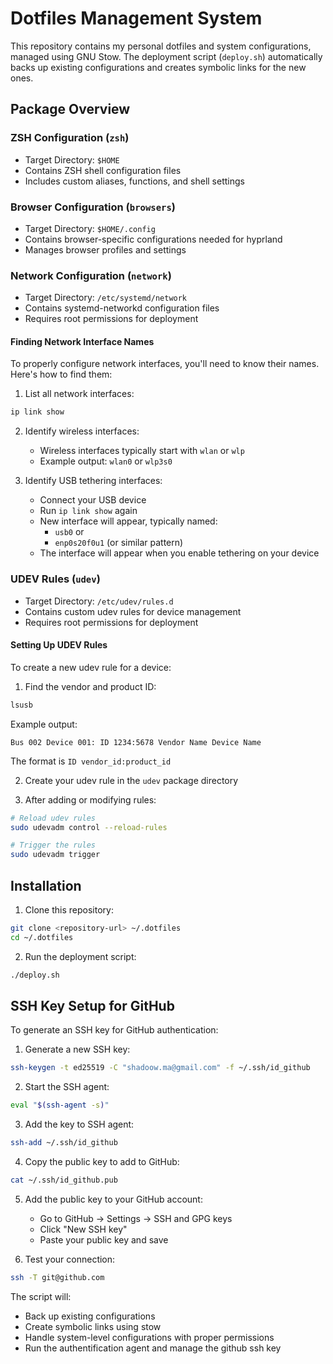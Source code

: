 # Dotfiles Management System

This repository contains my personal dotfiles and system configurations, managed using GNU Stow. The deployment script (`deploy.sh`) automatically backs up existing configurations and creates symbolic links for the new ones.

## Package Overview

### ZSH Configuration (`zsh`)
- Target Directory: `$HOME`
- Contains ZSH shell configuration files
- Includes custom aliases, functions, and shell settings

### Browser Configuration (`browsers`)
- Target Directory: `$HOME/.config`
- Contains browser-specific configurations needed for hyprland
- Manages browser profiles and settings

### Network Configuration (`network`)
- Target Directory: `/etc/systemd/network`
- Contains systemd-networkd configuration files
- Requires root permissions for deployment

#### Finding Network Interface Names

To properly configure network interfaces, you'll need to know their names. Here's how to find them:

1. List all network interfaces:
```bash
ip link show
```

2. Identify wireless interfaces:
   - Wireless interfaces typically start with `wlan` or `wlp`
   - Example output: `wlan0` or `wlp3s0`

3. Identify USB tethering interfaces:
   - Connect your USB device
   - Run `ip link show` again
   - New interface will appear, typically named:
     - `usb0` or
     - `enp0s20f0u1` (or similar pattern)
   - The interface will appear when you enable tethering on your device

### UDEV Rules (`udev`)
- Target Directory: `/etc/udev/rules.d`
- Contains custom udev rules for device management
- Requires root permissions for deployment

#### Setting Up UDEV Rules

To create a new udev rule for a device:

1. Find the vendor and product ID:
```bash
lsusb
```
Example output:
```
Bus 002 Device 001: ID 1234:5678 Vendor Name Device Name
```
The format is `ID vendor_id:product_id`

2. Create your udev rule in the `udev` package directory

3. After adding or modifying rules:
```bash
# Reload udev rules
sudo udevadm control --reload-rules

# Trigger the rules
sudo udevadm trigger
```

## Installation

1. Clone this repository:
```bash
git clone <repository-url> ~/.dotfiles
cd ~/.dotfiles
```

2. Run the deployment script:
```bash
./deploy.sh
```

## SSH Key Setup for GitHub

To generate an SSH key for GitHub authentication:

1. Generate a new SSH key:
```bash
ssh-keygen -t ed25519 -C "shadoow.ma@gmail.com" -f ~/.ssh/id_github
```

2. Start the SSH agent:
```bash
eval "$(ssh-agent -s)"
```

3. Add the key to SSH agent:
```bash
ssh-add ~/.ssh/id_github
```

4. Copy the public key to add to GitHub:
```bash
cat ~/.ssh/id_github.pub
```

5. Add the public key to your GitHub account:
   - Go to GitHub → Settings → SSH and GPG keys
   - Click "New SSH key"
   - Paste your public key and save

6. Test your connection:
```bash
ssh -T git@github.com
```

The script will:
- Back up existing configurations
- Create symbolic links using stow
- Handle system-level configurations with proper permissions
- Run the authentification agent and manage the github ssh key
